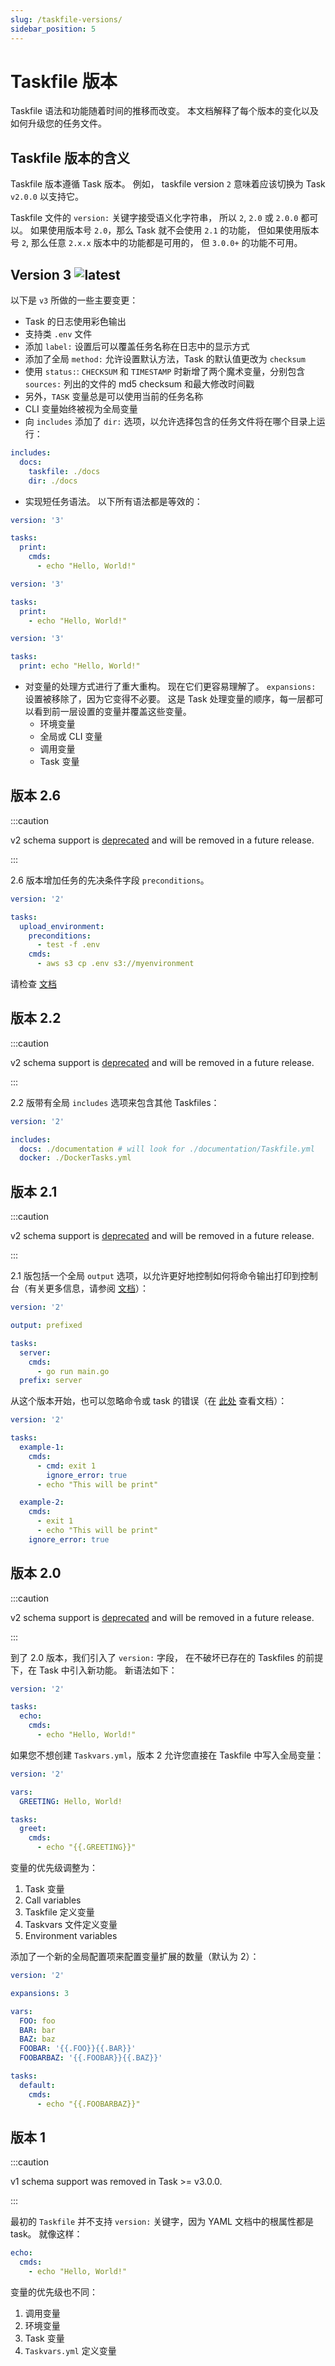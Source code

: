 ```yaml
---
slug: /taskfile-versions/
sidebar_position: 5
---
```


# Taskfile 版本

Taskfile 语法和功能随着时间的推移而改变。 本文档解释了每个版本的变化以及如何升级您的任务文件。

## Taskfile 版本的含义

Taskfile 版本遵循 Task 版本。 例如， taskfile version `2` 意味着应该切换为 Task `v2.0.0` 以支持它。

Taskfile 文件的 `version:` 关键字接受语义化字符串， 所以 `2`, `2.0` 或 `2.0.0` 都可以。 如果使用版本号 `2.0`，那么 Task 就不会使用 `2.1` 的功能， 但如果使用版本号 `2`, 那么任意 `2.x.x` 版本中的功能都是可用的， 但 `3.0.0+` 的功能不可用。

## Version 3 ![latest](https://img.shields.io/badge/latest-brightgreen)

以下是 `v3` 所做的一些主要变更：

- Task 的日志使用彩色输出
- 支持类 `.env` 文件
- 添加 `label:` 设置后可以覆盖任务名称在日志中的显示方式
- 添加了全局 `method:` 允许设置默认方法，Task 的默认值更改为 `checksum`
- 使用 `status:`: `CHECKSUM` 和 `TIMESTAMP` 时新增了两个魔术变量，分别包含 `sources:` 列出的文件的 md5 checksum 和最大修改时间戳
- 另外，`TASK` 变量总是可以使用当前的任务名称
- CLI 变量始终被视为全局变量
- 向 `includes` 添加了 `dir:` 选项，以允许选择包含的任务文件将在哪个目录上运行：

```yaml
includes:
  docs:
    taskfile: ./docs
    dir: ./docs
```

- 实现短任务语法。 以下所有语法都是等效的：

```yaml
version: '3'

tasks:
  print:
    cmds:
      - echo "Hello, World!"
```

```yaml
version: '3'

tasks:
  print:
    - echo "Hello, World!"
```

```yaml
version: '3'

tasks:
  print: echo "Hello, World!"
```

- 对变量的处理方式进行了重大重构。 现在它们更容易理解了。 `expansions:` 设置被移除了，因为它变得不必要。 这是 Task 处理变量的顺序，每一层都可以看到前一层设置的变量并覆盖这些变量。
  - 环境变量
  - 全局或 CLI 变量
  - 调用变量
  - Task 变量

## 版本 2.6

:::caution

v2 schema support is [deprecated][deprecate-version-2-schema] and will be removed in a future release.

:::

2.6 版本增加任务的先决条件字段 `preconditions`。

```yaml
version: '2'

tasks:
  upload_environment:
    preconditions:
      - test -f .env
    cmds:
      - aws s3 cp .env s3://myenvironment
```

请检查 [文档][includes]

## 版本 2.2

:::caution

v2 schema support is [deprecated][deprecate-version-2-schema] and will be removed in a future release.

:::

2.2 版带有全局 `includes` 选项来包含其他 Taskfiles：

```yaml
version: '2'

includes:
  docs: ./documentation # will look for ./documentation/Taskfile.yml
  docker: ./DockerTasks.yml
```

## 版本 2.1

:::caution

v2 schema support is [deprecated][deprecate-version-2-schema] and will be removed in a future release.

:::

2.1 版包括一个全局 `output` 选项，以允许更好地控制如何将命令输出打印到控制台（有关更多信息，请参阅 [文档][output]）：

```yaml
version: '2'

output: prefixed

tasks:
  server:
    cmds:
      - go run main.go
  prefix: server
```

从这个版本开始，也可以忽略命令或 task 的错误（在 [此处][ignore_errors] 查看文档）：

```yaml
version: '2'

tasks:
  example-1:
    cmds:
      - cmd: exit 1
        ignore_error: true
      - echo "This will be print"

  example-2:
    cmds:
      - exit 1
      - echo "This will be print"
    ignore_error: true
```

## 版本 2.0

:::caution

v2 schema support is [deprecated][deprecate-version-2-schema] and will be removed in a future release.

:::

到了 2.0 版本，我们引入了 `version:` 字段， 在不破坏已存在的 Taskfiles 的前提下，在 Task 中引入新功能。 新语法如下：

```yaml
version: '2'

tasks:
  echo:
    cmds:
      - echo "Hello, World!"
```

如果您不想创建 `Taskvars.yml`，版本 2 允许您直接在 Taskfile 中写入全局变量：

```yaml
version: '2'

vars:
  GREETING: Hello, World!

tasks:
  greet:
    cmds:
      - echo "{{.GREETING}}"
```

变量的优先级调整为：

1. Task 变量
2. Call variables
3. Taskfile 定义变量
4. Taskvars 文件定义变量
5. Environment variables

添加了一个新的全局配置项来配置变量扩展的数量（默认为 2）：

```yaml
version: '2'

expansions: 3

vars:
  FOO: foo
  BAR: bar
  BAZ: baz
  FOOBAR: '{{.FOO}}{{.BAR}}'
  FOOBARBAZ: '{{.FOOBAR}}{{.BAZ}}'

tasks:
  default:
    cmds:
      - echo "{{.FOOBARBAZ}}"
```

## 版本 1

:::caution

v1 schema support was removed in Task >= v3.0.0.

:::

最初的 `Taskfile` 并不支持 `version:` 关键字，因为 YAML 文档中的根属性都是 task。 就像这样：

```yaml
echo:
  cmds:
    - echo "Hello, World!"
```

变量的优先级也不同：

1. 调用变量
2. 环境变量
3. Task 变量
4. `Taskvars.yml` 定义变量

<!-- prettier-ignore-start -->

<!-- prettier-ignore-end -->
[output]: usage.md#输出语法
[ignore_errors]: usage.md#忽略错误
[includes]: usage.md#包含其他-taskfile
[deprecate-version-2-schema]: https://github.com/go-task/task/issues/1197
